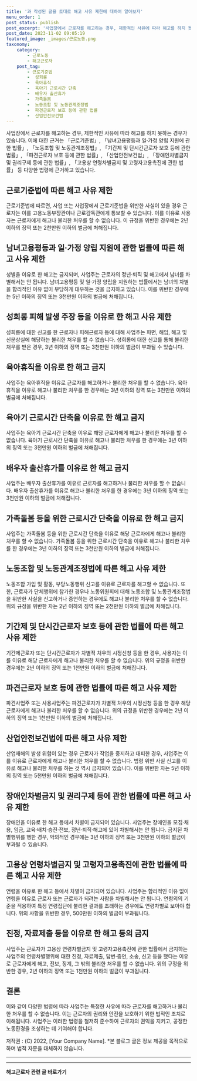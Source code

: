 ```yaml
---
title: '과 작성된 글을 토대로 해고 사유 제한에 대하여 알아보자'
menu_order: 1
post_status: publish
post_excerpt: '사업장에서 근로자를 해고하는 경우, 제한적인 사유에 따라 해고를 하지 못하는 경우가 있습니다. 이에 대한 근거는  근로기준법 ,  남녀고용평등과 일 가정 양립 지원에 관한 법률 ,  노동조합 및 노동관계조정법 ,  기간제 및 단시간근로자 보호 등에 관한 법률 ,  파견근로자 보호 등에 관한 법률 ,  산업안전보건법 ,  장애인차별금지 및 권리구제 등에 관한 법률 ,  고용상 연령차별금지 및 고령자고용촉진에 관한 법률  등 다양한 법령에 근거하고 있습니다.'
post_date: 2023-11-02 09:05:19
featured_image: _images/근로노동.png
taxonomy:
    category:
        - 근로노동
        - 해고근로자
    post_tag:
        - 근로기준법
        -  성희롱
        -  육아휴직
        -  육아기 근로시간 단축
        -  배우자 출산휴가
        -  가족돌봄
        -  노동조합 및 노동관계조정법
        -  파견근로자 보호 등에 관한 법률
        -  산업안전보건법
---
```



사업장에서 근로자를 해고하는 경우, 제한적인 사유에 따라 해고를 하지 못하는 경우가 있습니다. 이에 대한 근거는 「근로기준법」, 「남녀고용평등과 일·가정 양립 지원에 관한 법률」, 「노동조합 및 노동관계조정법」, 「기간제 및 단시간근로자 보호 등에 관한 법률」, 「파견근로자 보호 등에 관한 법률」, 「산업안전보건법」, 「장애인차별금지 및 권리구제 등에 관한 법률」, 「고용상 연령차별금지 및 고령자고용촉진에 관한 법률」 등 다양한 법령에 근거하고 있습니다.

## 근로기준법에 따른 해고 사유 제한

근로기준법에 따르면, 사업 또는 사업장에서 근로기준법을 위반한 사실이 있을 경우 근로자는 이를 고용노동부장관이나 근로감독관에게 통보할 수 있습니다. 이를 이유로 사용자는 근로자에게 해고나 불리한 처우를 할 수 없습니다. 이 규정을 위반한 경우에는 2년 이하의 징역 또는 2천만원 이하의 벌금에 처해집니다.

## 남녀고용평등과 일·가정 양립 지원에 관한 법률에 따른 해고 사유 제한

성별을 이유로 한 해고는 금지되며, 사업주는 근로자의 정년·퇴직 및 해고에서 남녀를 차별해서는 안 됩니다. 남녀고용평등 및 일·가정 양립을 지원하는 법률에서는 남녀의 차별을 합리적인 이유 없이 부당하게 대우하는 것을 금지하고 있습니다. 이를 위반한 경우에는 5년 이하의 징역 또는 3천만원 이하의 벌금에 처해집니다.

## 성희롱 피해 발생 주장 등을 이유로 한 해고 사유 제한

성희롱에 대한 신고를 한 근로자나 피해근로자 등에 대해 사업주는 파면, 해임, 해고 및 신분상실에 해당하는 불리한 처우를 할 수 없습니다. 성희롱에 대한 신고를 통해 불리한 처우를 받은 경우, 3년 이하의 징역 또는 3천만원 이하의 벌금이 부과될 수 있습니다.

## 육아휴직을 이유로 한 해고 금지

사업주는 육아휴직을 이유로 근로자를 해고하거나 불리한 처우를 할 수 없습니다. 육아휴직을 이유로 해고나 불리한 처우를 한 경우에는 3년 이하의 징역 또는 3천만원 이하의 벌금에 처해집니다.

## 육아기 근로시간 단축을 이유로 한 해고 금지

사업주는 육아기 근로시간 단축을 이유로 해당 근로자에게 해고나 불리한 처우를 할 수 없습니다. 육아기 근로시간 단축을 이유로 해고나 불리한 처우를 한 경우에는 3년 이하의 징역 또는 3천만원 이하의 벌금에 처해집니다.

## 배우자 출산휴가를 이유로 한 해고 금지

사업주는 배우자 출산휴가를 이유로 근로자를 해고하거나 불리한 처우를 할 수 없습니다. 배우자 출산휴가를 이유로 해고나 불리한 처우를 한 경우에는 3년 이하의 징역 또는 3천만원 이하의 벌금에 처해집니다.

## 가족돌봄 등을 위한 근로시간 단축을 이유로 한 해고 금지

사업주는 가족돌봄 등을 위한 근로시간 단축을 이유로 해당 근로자에게 해고나 불리한 처우를 할 수 없습니다. 가족돌봄 등을 위한 근로시간 단축을 이유로 해고나 불리한 처우를 한 경우에는 3년 이하의 징역 또는 3천만원 이하의 벌금에 처해집니다.

## 노동조합 및 노동관계조정법에 따른 해고 사유 제한

노동조합 가입 및 활동, 부당노동행위 신고를 이유로 근로자를 해고할 수 없습니다. 또한, 근로자가 단체행위에 참가한 경우나 노동위원회에 대해 노동조합 및 노동관계조정법을 위반한 사실을 신고하거나 증언하는 경우에도 해고나 불리한 처우를 할 수 없습니다. 위의 규정을 위반한 자는 2년 이하의 징역 또는 2천만원 이하의 벌금에 처해집니다.

## 기간제 및 단시간근로자 보호 등에 관한 법률에 따른 해고 사유 제한

기간제근로자 또는 단시간근로자가 차별적 처우의 시정신청 등을 한 경우, 사용자는 이를 이유로 해당 근로자에게 해고나 불리한 처우를 할 수 없습니다. 위의 규정을 위반한 경우에는 2년 이하의 징역 또는 1천만원 이하의 벌금에 처해집니다.

## 파견근로자 보호 등에 관한 법률에 따른 해고 사유 제한

파견사업주 또는 사용사업주는 파견근로자가 차별적 처우의 시정신청 등을 한 경우 해당 근로자에게 해고나 불리한 처우를 할 수 없습니다. 위의 규정을 위반한 경우에는 2년 이하의 징역 또는 1천만원 이하의 벌금에 처해집니다.

## 산업안전보건법에 따른 해고 사유 제한

산업재해의 발생 위험이 있는 경우 근로자가 작업을 중지하고 대피한 경우, 사업주는 이를 이유로 근로자에게 해고나 불리한 처우를 할 수 없습니다. 법령 위반 사실 신고를 이유로 해고나 불리한 처우를 하는 것 역시 금지되어 있습니다. 이를 위반한 자는 5년 이하의 징역 또는 5천만원 이하의 벌금에 처해집니다.

## 장애인차별금지 및 권리구제 등에 관한 법률에 따른 해고 사유 제한

장애인을 이유로 한 해고 등에서 차별이 금지되어 있습니다. 사업주는 장애인을 모집·채용, 임금, 교육·배치·승진·전보, 정년·퇴직·해고에 있어 차별해서는 안 됩니다. 금지된 차별행위를 행한 경우, 악의적인 경우에는 3년 이하의 징역 또는 3천만원 이하의 벌금이 부과될 수 있습니다.

## 고용상 연령차별금지 및 고령자고용촉진에 관한 법률에 따른 해고 사유 제한

연령을 이유로 한 해고 등에서 차별이 금지되어 있습니다. 사업주는 합리적인 이유 없이 연령을 이유로 근로자 또는 근로자가 되려는 사람을 차별해서는 안 됩니다. 연령외의 기준을 적용하여 특정 연령집단에 불리한 결과를 초래하는 경우에도 연령차별로 보아야 합니다. 위의 사항을 위반한 경우, 500만원 이하의 벌금이 부과됩니다.

## 진정, 자료제출 등을 이유로 한 해고 등의 금지

사업주는 근로자가 고용상 연령차별금지 및 고령자고용촉진에 관한 법률에서 금지하는 사업주의 연령차별행위에 대한 진정, 자료제출, 답변·증언, 소송, 신고 등을 했다는 이유로 근로자에게 해고, 전보, 징계, 그 밖의 불리한 처우를 할 수 없습니다. 위의 규정을 위반한 경우, 2년 이하의 징역 또는 1천만원 이하의 벌금이 부과됩니다.

## 결론

이와 같이 다양한 법령에 따라 사업주는 특정한 사유에 따라 근로자를 해고하거나 불리한 처우를 할 수 없습니다. 이는 근로자의 권리와 안전을 보호하기 위한 법적인 조치로 이해됩니다. 사업주는 이러한 법령을 철저히 준수하여 근로자의 권익을 지키고, 공정한 노동환경을 조성하는 데 기여해야 합니다.

저작권 : (C) 2022, [Your Company Name]. *본 블로그 글은 정보 제공을 목적으로 하며 법적 자문을 대체하지 않습니다.

------------
<!-- wp:separator -->
<hr class="wp-block-separator has-alpha-channel-opacity"/>
<!-- /wp:separator -->

<!-- wp:group {"backgroundColor":"base","layout":{"type":"constrained"}} -->
<div class="wp-block-group has-base-background-color has-background"><!-- wp:paragraph {"align":"center","fontSize":"medium"} -->
<p class="has-text-align-center has-large-font-size"><strong>해고근로자 관련 글 바로가기</strong></p>
<!-- /wp:paragraph -->


<!-- wp:latest-posts
{"categories":[{"id":12660,"count":19,"description":"","link":"https://uknowlaw.com/category/%ed%95%b4%ea%b3%a0%ea%b7%bc%eb%a1%9c%ec%9e%90/","name":"해고근로자","slug":"해고근로자","taxonomy":"category","parent":0,"meta":[],"_links":{"self":[{"href":"https://uknowlaw.com/wp-json/wp/v2/categories/12660"}],"collection":[{"href":"https://uknowlaw.com/wp-json/wp/v2/categories"}],"about":[{"href":"https://uknowlaw.com/wp-json/wp/v2/taxonomies/category"}],"wp:post_type":[{"href":"https://uknowlaw.com/wp-json/wp/v2/posts?categories=12660"}],"curies":[{"name":"wp","href":"https://api.w.org/{rel}","templated":true}]}}],"postsToShow":100,"excerptLength":28,"postLayout":"grid","columns":2,"featuredImageAlign":"left","featuredImageSizeSlug":"large","fontSize":"small"} /--></div>
<!-- /wp:group -->